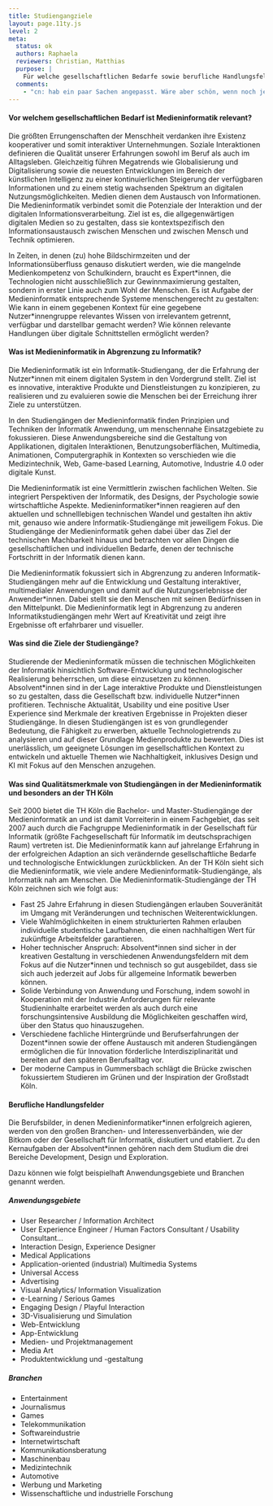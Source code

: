 ```yaml
---
title: Studiengangziele
layout: page.11ty.js
level: 2
meta:
  status: ok
  authors: Raphaela
  reviewers: Christian, Matthias
  purpose: | 
    Für welche gesellschaftlichen Bedarfe sowie berufliche Handlungsfelder qualifiziert der Studiengang (Studiengangziele)?
  comments:
    - "cn: hab ein paar Sachen angepasst. Wäre aber schön, wenn noch jemand drüber lesen könnte."
---
```




#### Vor welchem gesellschaftlichen Bedarf ist Medieninformatik relevant?

Die größten Errungenschaften der Menschheit verdanken ihre Existenz kooperativer und somit interaktiver Unternehmungen. Soziale Interaktionen definieren die Qualität unserer Erfahrungen sowohl im Beruf als auch im Alltagsleben. Gleichzeitig führen Megatrends wie Globalisierung und Digitalisierung sowie die neuesten Entwicklungen im Bereich der künstlichen Intelligenz zu einer kontinuierlichen Steigerung der verfügbaren Informationen und zu einem stetig wachsenden Spektrum an digitalen Nutzungsmöglichkeiten.
Medien dienen dem Austausch von Informationen. Die Medieninformatik verbindet somit die Potenziale der Interaktion und der digitalen Informationsverarbeitung. Ziel ist es, die allgegenwärtigen digitalen Medien so zu gestalten, dass sie kontextspezifisch den Informationsaustausch zwischen Menschen und zwischen Mensch und Technik optimieren.

<!--
> Raphi: Es gibt ganz unten einen alternativen Einstieg mit weniger Pathos. Dann ginge es ab hier weiter..
-->

In Zeiten, in denen (zu) hohe Bildschirmzeiten und der Informationsüberfluss genauso diskutiert werden, wie die mangelnde Medienkompetenz von Schulkindern, braucht es Expert\*innen, die Technologien nicht ausschließlich zur Gewinnmaximierung gestalten, sondern in erster Linie auch zum Wohl der Menschen. Es ist Aufgabe der Medieninformatik entsprechende Systeme menschengerecht zu gestalten: Wie kann in einem gegebenen Kontext für eine gegebene Nutzer\*innengruppe relevantes Wissen von irrelevantem getrennt, verfügbar und darstellbar gemacht werden? Wie können relevante Handlungen über digitale Schnittstellen ermöglicht werden?

#### Was ist Medieninformatik in Abgrenzung zu Informatik?

Die Medieninformatik ist ein Informatik-Studiengang, der die Erfahrung der Nutzer\*innen mit einem digitalen System in den Vordergrund stellt. Ziel ist es innovative, interaktive Produkte und Dienstleistungen zu konzipieren, zu realisieren und zu evaluieren sowie die Menschen bei der Erreichung ihrer Ziele zu unterstützen.

In den Studiengängen der Medieninformatik finden Prinzipien und Techniken der Informatik Anwendung, um menschennahe Einsatzgebiete zu fokussieren. Diese Anwendungsbereiche sind die Gestaltung von Applikationen, digitalen Interaktionen, Benutzungsoberflächen, Multimedia, Animationen, Computergraphik in Kontexten so verschieden wie die Medizintechnik, Web, Game-based Learning, Automotive, Industrie 4.0 oder digitale Kunst.

Die Medieninformatik ist eine Vermittlerin zwischen fachlichen Welten. Sie integriert Perspektiven der Informatik, des Designs, der Psychologie sowie wirtschaftliche Aspekte. Medieninformatiker\*innen reagieren auf den aktuellen und schnelllebigen technischen Wandel und gestalten ihn aktiv mit, genauso wie andere Informatik-Studiengänge mit jeweiligem Fokus. Die Studiengänge der Medieninformatik gehen dabei über das Ziel der technischen Machbarkeit hinaus und betrachten vor allen Dingen die gesellschaftlichen und individuellen Bedarfe, denen der technische Fortschritt in der Informatik dienen kann.

Die Medieninformatik fokussiert sich in Abgrenzung zu anderen Informatik-Studiengängen mehr auf die Entwicklung und Gestaltung interaktiver, multimedialer Anwendungen und damit auf die Nutzungserlebnisse der Anwender\*innen. Dabei stellt sie den Menschen mit seinen Bedürfnissen in den Mittelpunkt. Die Medieninformatik legt in Abgrenzung zu anderen Informatikstudiengängen mehr Wert auf Kreativität und zeigt ihre Ergebnisse oft erfahrbarer und visueller.

#### Was sind die Ziele der Studiengänge?

Studierende der Medieninformatik müssen die technischen Möglichkeiten der Informatik hinsichtlich Software-Entwicklung und technologischer Realisierung beherrschen, um diese einzusetzen zu können. Absolvent\*innen sind in der Lage interaktive Produkte und Dienstleistungen so zu gestalten, dass die Gesellschaft bzw. individuelle Nutzer\*innen profitieren. Technische Aktualität, Usability und eine positive User Experience sind Merkmale der kreativen Ergebnisse in Projekten dieser Studiengänge. In diesen Studiengängen ist es von grundlegender Bedeutung, die Fähigkeit zu erwerben, aktuelle Technologietrends zu analysieren und auf dieser Grundlage Medienprodukte zu bewerten. Dies ist unerlässlich, um geeignete Lösungen im gesellschaftlichen Kontext zu entwickeln und aktuelle Themen wie Nachhaltigkeit, inklusives Design und KI mit Fokus auf den Menschen anzugehen.

#### Was sind Qualitätsmerkmale von Studiengängen in der Medieninformatik und besonders an der TH Köln

<!--
> Raphi: das solltet ihr besser machen, da weiß ich nicht genug
> 
> Christian: passt aus meiner Sicht durchaus 
-->

Seit 2000 bietet die TH Köln die Bachelor- und Master-Studiengänge der Medieninformatik an und ist damit Vorreiterin in einem Fachgebiet, das seit 2007 auch durch die Fachgruppe Medieninformatik in der Gesellschaft für Informatik (größte Fachgesellschaft für Informatik im deutschsprachigen Raum) vertreten ist. Die Medieninformatik kann auf jahrelange Erfahrung in der erfolgreichen Adaption an sich verändernde gesellschaftliche Bedarfe und technologische Entwicklungen zurückblicken. An der TH Köln sieht sich die Medieninformatik, wie viele andere Medieninformatik-Studiengänge, als Informatik nah am Menschen. Die Medieninformatik-Studiengänge der TH Köln zeichnen sich wie folgt aus:

- Fast 25 Jahre Erfahrung in diesen Studiengängen erlauben Souveränität im Umgang mit Veränderungen und technischen Weiterentwicklungen.
- Viele Wahlmöglichkeiten in einem strukturierten Rahmen erlauben individuelle studentische Laufbahnen, die einen nachhaltigen Wert für zukünftige Arbeitsfelder garantieren.
- Hoher technischer Anspruch: Absolvent\*innen sind sicher in der kreativen Gestaltung in verschiedenen Anwendungsfeldern mit dem Fokus auf die Nutzer\*innen und technisch so gut ausgebildet, dass sie sich auch jederzeit auf Jobs für allgemeine Informatik bewerben können.
- Solide Verbindung von Anwendung und Forschung, indem sowohl in Kooperation mit der Industrie Anforderungen für relevante Studieninhalte erarbeitet werden als auch durch eine forschungsintensive Ausbildung die Möglichkeiten geschaffen wird, über den Status quo hinauszugehen.
- Verschiedene fachliche Hintergründe und Berufserfahrungen der Dozent\*innen sowie der offene Austausch mit anderen Studiengängen ermöglichen die für Innovation förderliche Interdisziplinarität und bereiten auf den späteren Berufsalltag vor.
- Der moderne Campus in Gummersbach schlägt die Brücke zwischen fokussiertem Studieren im Grünen und der Inspiration der Großstadt Köln.

#### Berufliche Handlungsfelder

<!--
> Raphi: Haben wir ja schon, können wir noch mal mit diesen aus dem Benchmarking abgleichen
-->

Die Berufsbilder, in denen Medieninformatiker\*innen erfolgreich agieren, werden von den großen Branchen- und Interessenverbänden, wie der Bitkom oder der Gesellschaft für Informatik, diskutiert und etabliert. Zu den Kernaufgaben der Absolvent\*innen gehören nach dem Studium die drei Bereiche Development, Design und Exploration.

Dazu können wie folgt beispielhaft Anwendungsgebiete und Branchen genannt werden.

##### Anwendungsgebiete

- User Researcher / Information Architect
- User Experience Engineer / Human Factors Consultant / Usability Consultant...
- Interaction Design, Experience Designer
- Medical Applications
- Application-oriented (industrial) Multimedia Systems
- Universal Access
- Advertising
- Visual Analytics/ Information Visualization
- e-Learning / Serious Games
- Engaging Design / Playful Interaction
- 3D-Visualisierung und Simulation
- Web-Entwicklung
- App-Entwicklung
- Medien- und Projektmanagement
- Media Art
- Produktentwicklung und -gestaltung

##### Branchen

- Entertainment
- Journalismus
- Games
- Telekommunikation
- Softwareindustrie
- Internetwirtschaft
- Kommunikationsberatung
- Maschinenbau
- Medizintechnik
- Automotive
- Werbung und Marketing
- Wissenschaftliche und industrielle Forschung

<!--
#### Alternativer Start

> mb: ich denke das kann dann weg, wollte es aber nicht löschen. Kann man auskommentieren?

*Die Medieninformatik verbindet die Potenziale des gemeinsamen Handelns, der Interaktion und Kooperation sowie das der digitalen Informationsverarbeitung. Ziel ist es, digitale Medien so zu gestalten, dass sie kontextspezifisch den Informationsaustausch zwischen Menschen und zwischen Menschen und Technik optimieren.*

*Medien dienen dem Austausch von Information. Die Medieninformatik verbindet somit die Potenziale der Interaktion und der digitalen Informationsverarbeitung. Ziel ist es, die allgegenwertigen digitalen Medien so zu gestalten, dass sie kontextspezifisch den Informationsaustausch zwischen Menschen und zwischen Menschen und Technik optimieren.*
-->
